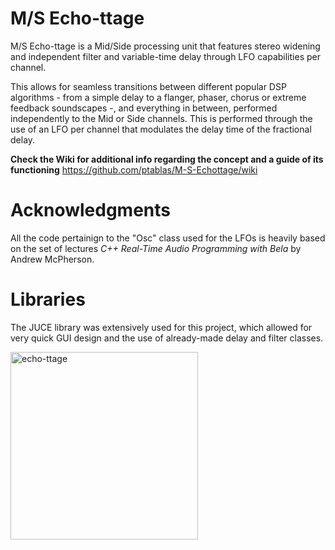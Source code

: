 # M/S Echo-ttage

M/S Echo-ttage is a Mid/Side processing unit that features stereo widening and independent filter and variable-time delay through LFO capabilities per channel.

This allows for seamless transitions between different popular DSP algorithms - from a simple delay to a flanger, phaser, chorus or extreme feedback soundscapes -, and everything in between, performed independently to the Mid or Side channels. This is performed through the use of an LFO per channel that modulates the delay time of the fractional delay.

**Check the Wiki for additional info regarding the concept and a guide of its functioning**
https://github.com/ptablas/M-S-Echottage/wiki

# Acknowledgments

All the code pertainign to the "Osc" class used for the LFOs is heavily based on the set of lectures *C++ Real-Time Audio Programming with Bela* by Andrew McPherson.

# Libraries

The JUCE library was extensively used for this project, which allowed for very quick GUI design and the use of already-made delay and filter classes.

 <img width="300" alt="echo-ttage" src="https://github.com/ptablas/M-S-Echottage/assets/125274411/ffc6b00d-6358-48b8-8456-dc3eaa80fe57"> 



